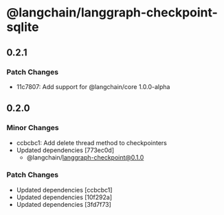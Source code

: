 # @langchain/langgraph-checkpoint-sqlite

## 0.2.1

### Patch Changes

- 11c7807: Add support for @langchain/core 1.0.0-alpha

## 0.2.0

### Minor Changes

- ccbcbc1: Add delete thread method to checkpointers
- Updated dependencies [773ec0d]
  - @langchain/langgraph-checkpoint@0.1.0

### Patch Changes

- Updated dependencies [ccbcbc1]
- Updated dependencies [10f292a]
- Updated dependencies [3fd7f73]
